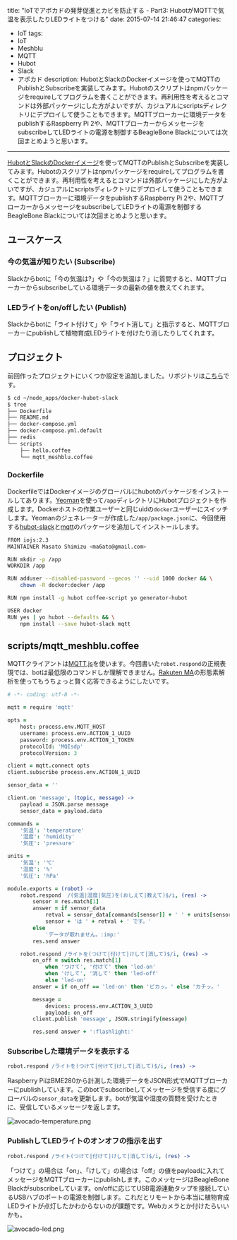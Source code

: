 title: "IoTでアボカドの発芽促進とカビを防止する - Part3: HubotがMQTTで気温を表示したりLEDライトをつける"
date: 2015-07-14 21:46:47
categories:
 - IoT
tags:
 - IoT
 - Meshblu
 - MQTT
 - Hubot
 - Slack
 - アボカド
description: HubotとSlackのDockerイメージを使ってMQTTのPublishとSubscribeを実装してみます。Hubotのスクリプトはnpmパッケージをrequireしてプログラムを書くことができます。再利用性を考えるとコマンドは外部パッケージにした方がよいですが、カジュアルにscriptsディレクトリにデプロイして使うこともできます。MQTTブローカーに環境データをpublishするRaspberry Pi 2や、MQTTブローカーからメッセージをsubscribeしてLEDライトの電源を制御するBeagleBone Blackについては次回まとめようと思います。
---

[HubotとSlackのDockerイメージ](/2015/07/13/meshblu-compose-hubot-slack/)を使ってMQTTのPublishとSubscribeを実装してみます。Hubotのスクリプトはnpmパッケージをrequireしてプログラムを書くことができます。再利用性を考えるとコマンドは外部パッケージにした方がよいですが、カジュアルにscriptsディレクトリにデプロイして使うこともできます。MQTTブローカーに環境データをpublishするRaspberry Pi 2や、MQTTブローカーからメッセージをsubscribeしてLEDライトの電源を制御するBeagleBone Blackについては次回まとめようと思います。

<!-- more -->

## ユースケース

### 今の気温が知りたい (Subscribe)

Slackからbotに「今の気温は?」や「今の気温は？」に質問すると、MQTTブローカーからsubscribeしている環境データの最新の値を教えてくれます。

### LEDライトをon/offしたい (Publish)

Slackからbotに「ライト付けて」や「ライト消して」と指示すると、MQTTブローカーにpublishして植物育成LEDライトを付けたり消したりしてくれます。


## プロジェクト

前回作ったプロジェクトにいくつか設定を追加しました。リポジトリは[こちら](https://github.com/IDCFChannel/docker-hubot-slack)です。

```bash
$ cd ~/node_apps/docker-hubot-slack
$ tree
├── Dockerfile
├── README.md
├── docker-compose.yml
├── docker-compose.yml.default
├── redis
└── scripts
    ├── hello.coffee
    └── mqtt_meshblu.coffee
```

### Dockerfile

DockerfileではDockerイメージのグローバルにhubotのパッケージをインストールしてあります。[Yeoman](http://yeoman.io/)を使って`/app`ディレクトリにHubotプロジェクトを作成します。Dockerホストの作業ユーザーと同じuidの`docker`ユーザーにスイッチします。Yeomanのジェネレーターが作成した`/app/package.json`に、今回使用する[hubot-slack](https://github.com/slackhq/hubot-slack)と[mqtt](https://github.com/mqttjs/MQTT.js)のパッケージを追加してインストールします。

```bash ~/node_apps/docker-hubot-slack/Dockerfile
FROM iojs:2.3
MAINTAINER Masato Shimizu <ma6ato@gmail.com>

RUN mkdir -p /app
WORKDIR /app

RUN adduser --disabled-password --gecos '' --uid 1000 docker && \
    chown -R docker:docker /app

RUN npm install -g hubot coffee-script yo generator-hubot

USER docker
RUN yes | yo hubot --defaults && \
    npm install --save hubot-slack mqtt
```

## scripts/mqtt_meshblu.coffee

MQTTクライアントは[MQTT.js](https://github.com/mqttjs/MQTT.js)を使います。今回書いた`robot.respond`の正規表現では、botは最低限のコマンドしか理解できません。[Rakuten MA](https://github.com/rakuten-nlp/rakutenma)の形態素解析を使ってもうちょっと賢く応答できるようにしたいです。

```coffeescript ~/node_apps/docker-hubot-slack/scripts/mqtt_meshblu.coffee
# -*- coding: utf-8 -*-

mqtt = require 'mqtt'

opts =
    host: process.env.MQTT_HOST
    username: process.env.ACTION_1_UUID
    password: process.env.ACTION_1_TOKEN
    protocolId: 'MQIsdp'
    protocolVersion: 3

client = mqtt.connect opts
client.subscribe process.env.ACTION_1_UUID

sensor_data = ''

client.on 'message', (topic, message) ->
    payload = JSON.parse message
    sensor_data = payload.data

commands =
    '気温': 'temperature'
    '湿度': 'humidity'
    '気圧': 'pressure'

units =
    '気温': '℃'
    '湿度': '%'
    '気圧': 'hPa'

module.exports = (robot) ->
    robot.respond  /(気温|湿度|気圧)を(おしえて|教えて)$/i, (res) ->
        sensor = res.match[1]
        answer = if sensor_data
            retval = sensor_data[commands[sensor]] + ' ' + units[sensor]
            sensor + 'は ' + retval + ' です。'
        else
            'データが取れません。:imp:'
        res.send answer

    robot.respond /ライトを(つけて|付けて|けして|消して)$/i, (res) ->
        on_off = switch res.match[1]
            when 'つけて', '付けて' then 'led-on'
            when 'けして', '消して' then 'led-off'
            else 'led-on'
        answer = if on_off == 'led-on' then 'ピカッ。' else 'カチッ。'

        message =
            devices: process.env.ACTION_3_UUID
            payload: on_off
        client.publish 'message', JSON.stringify(message)

        res.send answer + ':flashlight:'
```

### Subscribeした環境データを表示する

```coffeescript
robot.respond /ライトを(つけて|付けて|けして|消して)$/i, (res) ->
```

Raspberry PiはBME280から計測した環境データをJSON形式でMQTTブローカーにpublishしています。このbotでsubscribeしてメッセージを受信する度にグローバルの`sensor_data`を更新します。botが気温や湿度の質問を受けたときに、受信しているメッセージを返します。

![avocado-temperature.png](/2015/07/14/iot-avocado-growth-monitoring-hubot-slack-mqtt/avocado-temperature.png)


### PublishしてLEDライトのオンオフの指示を出す


```coffeescript
robot.respond /ライト(つけて|付けて|けして|消して)$/i, (res) ->
```

「つけて」の場合は「on」、「けして」の場合は「off」の値をpayloadに入れてメッセージをMQTTブローカーにpublishします。このメッセージはBeagleBone Blackがsubscribeしています。on/offに応じてUSB電源連動タップを接続しているUSBハブのポートの電源を制御します。これだとリモートから本当に植物育成LEDライトが点灯したかわからないのが課題です。Webカメラとか付けたらいいかも。

![avocado-led.png](/2015/07/14/iot-avocado-growth-monitoring-hubot-slack-mqtt/avocado-led.png)
